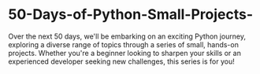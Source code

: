 # 50-Days-of-Python-Small-Projects-
 Over the next 50 days, we'll be embarking on an exciting Python journey, exploring a diverse range of topics through a series of small, hands-on projects. Whether you're a beginner looking to sharpen your skills or an experienced developer seeking new challenges, this series is for you!
